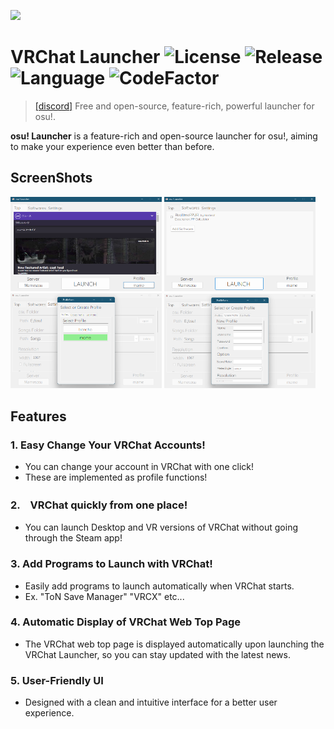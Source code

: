 ![](https://github.com/user-attachments/assets/8a469378-532f-47b0-99b5-bd1692255828)

# VRChat Launcher ![License](https://img.shields.io/github/license/puk06/vrchat-Launcher?style=flat-square) ![Release](https://img.shields.io/github/v/release/puk06/vrchat-Launcher?style=flat-square) ![Language](https://img.shields.io/badge/language-c%23-green?style=flat-square) ![CodeFactor](https://www.codefactor.io/repository/github/puk06/vrchat-launcher/badge)

> [\[discord\]](https://discord.gg/AGNDPsZPya) Free and open-source, feature-rich, powerful launcher for osu!.

**osu! Launcher** is a feature-rich and open-source launcher for osu!, aiming to make your experience even better than before.

## ScreenShots

<img src="./sample1.png" width="48%"> <img src="./sample2.png" width="48%">
<img src="./sample3.png" width="48%"> <img src="./sample4.png" width="48%">

## Features

### 1. Easy Change Your VRChat Accounts!
- You can change your account in VRChat with one click!
- These are implemented as profile functions!

### 2.　VRChat quickly from one place!
- You can launch Desktop and VR versions of VRChat without going through the Steam app!

### 3. Add Programs to Launch with VRChat!
- Easily add programs to launch automatically when VRChat starts.
- Ex. "ToN Save Manager" "VRCX" etc...

### 4. Automatic Display of VRChat Web Top Page
- The VRChat web top page is displayed automatically upon launching the VRChat Launcher, so you can stay updated with the latest news.

### 5. User-Friendly UI
- Designed with a clean and intuitive interface for a better user experience.
